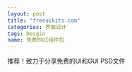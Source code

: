 ```yaml
---
layout: post
title: "freeuikits.com"
categories: 界面设计
tags: Desgin
name: 免费的UI组件包
---
```

推荐！致力于分享免费的UI和GUI PSD文件
<!--break-->
